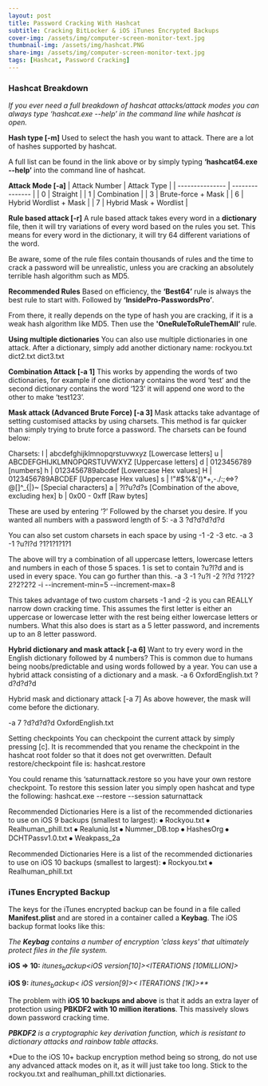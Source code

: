 ```yaml
---
layout: post
title: Password Cracking With Hashcat
subtitle: Cracking BitLocker & iOS iTunes Encrypted Backups
cover-img: /assets/img/computer-screen-monitor-text.jpg
thumbnail-img: /assets/img/hashcat.PNG
share-img: /assets/img/computer-screen-monitor-text.jpg
tags: [Hashcat, Password Cracking]
---
```


### Hashcat Breakdown
_If you ever need a full breakdown of hashcat attacks/attack modes you can always type ‘hashcat.exe --help’ in the command line while hashcat is open._

**Hash type [-m]**
Used to select the hash you want to attack. There are a lot of hashes supported by hashcat.  

A full list can be found in the link above or by simply typing **‘hashcat64.exe --help’** into the command line of hashcat. 

**Attack Mode [-a]**
| Attack Number   | Attack Type     | 
| --------------- | --------------- | 
| 0 | Straight                |
| 1 | Combination             |
| 3 | Brute-force + Mask      |
| 6 | Hybrid Wordlist + Mask  |
| 7 | Hybrid Mask + Wordlist  |

**Rule based attack [-r]**
A rule based attack takes every word in a **dictionary** file, then it will try variations of every word based on the rules you set. This means for every word in the dictionary, it will try 64 different variations of the word.

Be aware, some of the rule files contain thousands of rules and the time to crack a password will be unrealistic, unless you are cracking an absolutely terrible hash algorithm such as MD5.

**Recommended Rules**
Based on efficiency, the **‘Best64’** rule is always the best rule to start with. Followed by **‘InsidePro-PasswordsPro’**. 

From there, it really depends on the type of hash you are cracking, if it is a weak hash algorithm like MD5. Then use the **'OneRuleToRuleThemAll’** rule. 

**Using multiple dictionaries**
You can also use multiple dictionaries in one attack. After a dictionary, simply add another dictionary name: rockyou.txt dict2.txt dict3.txt

**Combination Attack [-a 1]**
This works by appending the words of two dictionaries, for example if one dictionary contains the word ‘test’ and the second dictionary contains the word ‘123’ it will append one word to the other to make ‘test123’.

**Mask attack (Advanced Brute Force) [-a 3]**
Mask attacks take advantage of setting customised attacks by using charsets. This method is far quicker than simply trying to brute force a password. The charsets can be found below:

Charsets:
  l | abcdefghijklmnopqrstuvwxyz 	    [Lowercase letters]
  u | ABCDEFGHIJKLMNOPQRSTUVWXYZ 	    [Uppercase letters]
  d | 0123456789 				              [numbers]
  h | 0123456789abcdef 			          [Lowercase Hex values]
  H | 0123456789ABCDEF 			          [Uppercase Hex values]
  s | !"#$%&'()*+,-./:;<=>?@[\]^_{|}~ [Special characters]
  a | ?l?u?d?s     [Combination of the above, excluding hex]
  b | 0x00 - 0xff	 [Raw bytes]
  
These are used by entering ‘?’ Followed by the charset you desire. If you wanted all numbers with a password length of 5:
-a 3 ?d?d?d?d?d

You can also set custom charsets in each space by using -1 -2 -3 etc.
-a 3 -1 ?u?l?d       ?1?1?1?1?1

The above will try a combination of all uppercase letters, lowercase letters and numbers in each of those 5 spaces. 1 is set to contain ?u?l?d and is used in every space.
You can go further than this.
-a 3 -1 ?u?l -2 ?l?d ?1?2?2?2?2?2 -i --increment-min=5 --increment-max=8

This takes advantage of two custom charsets -1 and -2 is you can REALLY narrow down cracking time. This assumes the first letter is either an uppercase or lowercase letter with the rest being either lowercase letters or numbers. What this also does is start as a 5 letter password, and increments up to an 8 letter password.

**Hybrid dictionary and mask attack [-a 6]**
Want to try every word in the English dictionary followed by 4 numbers? This is common due to humans being noobs/predictable and using words followed by a year. You can use a hybrid attack consisting of a dictionary and a mask.
-a 6 OxfordEnglish.txt ?d?d?d?d

Hybrid mask and dictionary attack [-a 7]
As above however, the mask will come before the dictionary.

-a 7 ?d?d?d?d OxfordEnglish.txt 

Setting checkpoints
You can checkpoint the current attack by simply pressing [c]. It is recommended that you rename the checkpoint in the hashcat root folder so that it does not get overwritten. Default restore/checkpoint file is:
hashcat.restore

You could rename this ‘saturnattack.restore so you have your own restore checkpoint. To restore this session later you simply open hashcat and type the following:
hashcat.exe --restore --session saturnattack

Recommended Dictionaries
Here is a list of the recommended dictionaries to use on iOS 9 backups (smallest to largest):
⦁	Rockyou.txt
⦁	Realhuman_phill.txt
⦁	Realuniq.lst
⦁	Nummer_DB.top
⦁	HashesOrg
⦁	DCHTPassv1.0.txt
⦁	Weakpass_2a

Recommended Dictionaries
Here is a list of the recommended dictionaries to use on iOS 10 backups (smallest to largest):
⦁	Rockyou.txt
⦁	Realhuman_phill.txt


### iTunes Encrypted Backup

The keys for the iTunes encrypted backup can be found in a file called **Manifest.plist** and are stored in a container called a **Keybag**. The iOS backup format looks like this:

_The **Keybag** contains a number of encryption 'class keys' that ultimately protect files in the file system._

**iOS => 10:**
_$itunes_backup$*<iOS version[10]>*<WPKY>*<ITERATIONS [10MILLION]>*<SALT>*<DPIC>*<DPSL>_
  
**iOS 9:**
_$itunes_backup$*< iOS version[9]>*<WPKY>*< ITERATIONS [1K]>*<SALT>**_

The problem with **iOS 10 backups and above** is that it adds an extra layer of protection using **PBKDF2 with 10 million iterations**. This massively slows down password cracking time.

_**PBKDF2** is a cryptographic key derivation function, which is resistant to dictionary attacks and rainbow table attacks._

*Due to the iOS 10+ backup encryption method being so strong, do not use any advanced attack modes on it, as it will just take too long. Stick to the rockyou.txt and realhuman_phill.txt dictionaries.
